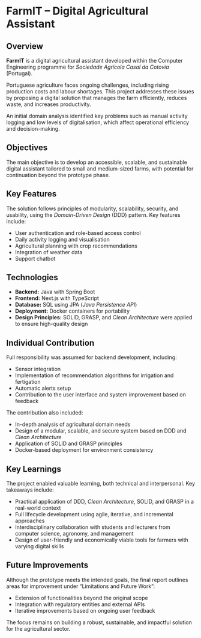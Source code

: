 # **FarmIT – Digital Agricultural Assistant**

## **Overview**

**FarmIT** is a digital agricultural assistant developed within the Computer Engineering programme for *Sociedade Agrícola Casal da Cotovia* (Portugal).

Portuguese agriculture faces ongoing challenges, including rising production costs and labour shortages. This project addresses these issues by proposing a digital solution that manages the farm efficiently, reduces waste, and increases productivity.

An initial domain analysis identified key problems such as manual activity logging and low levels of digitalisation, which affect operational efficiency and decision-making.

## **Objectives**

The main objective is to develop an accessible, scalable, and sustainable digital assistant tailored to small and medium-sized farms, with potential for continuation beyond the prototype phase.

## **Key Features**

The solution follows principles of modularity, scalability, security, and usability, using the *Domain-Driven Design* (DDD) pattern. Key features include:

- User authentication and role-based access control
- Daily activity logging and visualisation
- Agricultural planning with crop recommendations
- Integration of weather data
- Support chatbot

## **Technologies**

- **Backend:** Java with Spring Boot
- **Frontend:** Next.js with TypeScript
- **Database:** SQL using JPA (*Java Persistence API*)
- **Deployment:** Docker containers for portability
- **Design Principles:** SOLID, GRASP, and *Clean Architecture* were applied to ensure high-quality design

## **Individual Contribution**

Full responsibility was assumed for backend development, including:

- Sensor integration
- Implementation of recommendation algorithms for irrigation and fertigation
- Automatic alerts setup
- Contribution to the user interface and system improvement based on feedback

The contribution also included:

- In-depth analysis of agricultural domain needs
- Design of a modular, scalable, and secure system based on DDD and *Clean Architecture*
- Application of SOLID and GRASP principles
- Docker-based deployment for environment consistency

## **Key Learnings**

The project enabled valuable learning, both technical and interpersonal. Key takeaways include:

- Practical application of DDD, *Clean Architecture*, SOLID, and GRASP in a real-world context
- Full lifecycle development using agile, iterative, and incremental approaches
- Interdisciplinary collaboration with students and lecturers from computer science, agronomy, and management
- Design of user-friendly and economically viable tools for farmers with varying digital skills

## **Future Improvements**

Although the prototype meets the intended goals, the final report outlines areas for improvement under “Limitations and Future Work”:

- Extension of functionalities beyond the original scope
- Integration with regulatory entities and external APIs
- Iterative improvements based on ongoing user feedback

The focus remains on building a robust, sustainable, and impactful solution for the agricultural sector.
